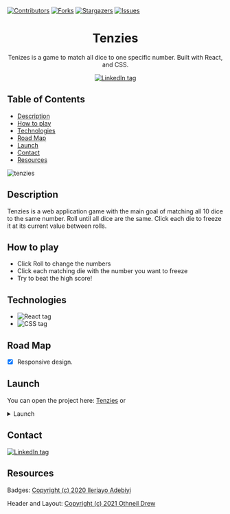 [![Contributors][contributors-shield]][contributors-url]
[![Forks][forks-shield]][forks-url]
[![Stargazers][stars-shield]][stars-url]
[![Issues][issues-shield]][issues-url]


<div align='center'>
    <h1>Tenzies</h1>
    <p>Tenizes is a game to match all dice to one specific number. Built with React, and CSS.</p>
        <a href='https://www.linkedin.com/in/plang-psm/' target='_blank'><img src="https://img.shields.io/badge/linkedin-%230077B5.svg?style=for-the-badge&logo=linkedin&logoColor=white" alt="LinkedIn tag" /></a>
</div>


## Table of Contents
* [Description](#description)
* [How to play](#how-to-play)
* [Technologies](#technologies)
* [Road Map](#road-map)
* [Launch](#launch)
* [Contact](#contact)
* [Resources](#resources)

![tenzies](https://user-images.githubusercontent.com/101952500/186005992-9293c8d0-cba3-42a4-80f2-b0a6bb258d6a.jpg)


## Description
Tenzies is a web application game with the main goal of matching all 10 dice to the same number. Roll until all dice are the same. Click each die to freeze it at its current value between rolls.

## How to play
* Click Roll to change the numbers
* Click each matching die with the number you want to freeze
* Try to beat the high score!

## Technologies
* <img src="https://img.shields.io/badge/react-%2320232a.svg?style=for-the-badge&logo=react&logoColor=%2361DAFB" alt="React tag"  />
* <img src="https://img.shields.io/badge/css3-%231572B6.svg?style=for-the-badge&logo=css3&logoColor=white" alt="CSS tag"  />


## Road Map
- [X] Responsive design.

## Launch
You can open the project here:
[Tenzies](https://plang-psm.github.io/tenzies/)
 or
 
<details>
<summary>Launch</summary>
<br>
This project was bootstrapped with [Create React App](https://github.com/facebook/create-react-app).

## Available Scripts

In the project directory, you can run:

### `npm start`

Runs the app in the development mode.\
Open [http://localhost:3000](http://localhost:3000) to view it in your browser.

The page will reload when you make changes.\
You may also see any lint errors in the console.

### `npm test`

Launches the test runner in the interactive watch mode.\
See the section about [running tests](https://facebook.github.io/create-react-app/docs/running-tests) for more information.

### `npm run build`

Builds the app for production to the `build` folder.\
It correctly bundles React in production mode and optimizes the build for the best performance.

The build is minified and the filenames include the hashes.\
Your app is ready to be deployed!

See the section about [deployment](https://facebook.github.io/create-react-app/docs/deployment) for more information.

### `npm run eject`

**Note: this is a one-way operation. Once you `eject`, you can't go back!**

If you aren't satisfied with the build tool and configuration choices, you can `eject` at any time. This command will remove the single build dependency from your project.

Instead, it will copy all the configuration files and the transitive dependencies (webpack, Babel, ESLint, etc) right into your project so you have full control over them. All of the commands except `eject` will still work, but they will point to the copied scripts so you can tweak them. At this point you're on your own.

You don't have to ever use `eject`. The curated feature set is suitable for small and middle deployments, and you shouldn't feel obligated to use this feature. However we understand that this tool wouldn't be useful if you couldn't customize it when you are ready for it.

## Learn More

You can learn more in the [Create React App documentation](https://facebook.github.io/create-react-app/docs/getting-started).

To learn React, check out the [React documentation](https://reactjs.org/).

### Code Splitting

This section has moved here: [https://facebook.github.io/create-react-app/docs/code-splitting](https://facebook.github.io/create-react-app/docs/code-splitting)

### Analyzing the Bundle Size

This section has moved here: [https://facebook.github.io/create-react-app/docs/analyzing-the-bundle-size](https://facebook.github.io/create-react-app/docs/analyzing-the-bundle-size)

### Making a Progressive Web App

This section has moved here: [https://facebook.github.io/create-react-app/docs/making-a-progressive-web-app](https://facebook.github.io/create-react-app/docs/making-a-progressive-web-app)

### Advanced Configuration

This section has moved here: [https://facebook.github.io/create-react-app/docs/advanced-configuration](https://facebook.github.io/create-react-app/docs/advanced-configuration)

### Deployment

This section has moved here: [https://facebook.github.io/create-react-app/docs/deployment](https://facebook.github.io/create-react-app/docs/deployment)

### `npm run build` fails to minify

This section has moved here: [https://facebook.github.io/create-react-app/docs/troubleshooting#npm-run-build-fails-to-minify](https://facebook.github.io/create-react-app/docs/troubleshooting#npm-run-build-fails-to-minify)
# meme-generator
</details>

## Contact
<a href='https://www.linkedin.com/in/plang-psm/' target='_blank'><img src="https://img.shields.io/badge/linkedin-%230077B5.svg?style=for-the-badge&logo=linkedin&logoColor=white" alt="LinkedIn tag" /></a>

## Resources
Badges: <a href='https://github.com/Ileriayo/markdown-badges' target='_blank'>Copyright (c) 2020 Ileriayo Adebiyi</a>

Header and Layout: <a href='https://github.com/othneildrew/Best-README-Template' target='_blank'>Copyright (c) 2021 Othneil Drew</a>

[contributors-shield]: https://img.shields.io/github/contributors/plang-psm/dice-game.svg?style=for-the-badge
[contributors-url]: https://github.com/plang-psm/dice-game/graphs/contributors
[forks-shield]: https://img.shields.io/github/forks/plang-psm/dice-game.svg?style=for-the-badge
[forks-url]: https://github.com/plang-psm/dice-game/network/members
[stars-shield]: https://img.shields.io/github/stars/plang-psm/dice-game.svg?style=for-the-badge
[stars-url]: https://github.com/plang-psm/dice-game/stargazers
[issues-shield]: https://img.shields.io/github/issues/plang-psm/dice-game.svg?style=for-the-badge
[issues-url]: https://github.com/plang-psm/dice-game/issues
